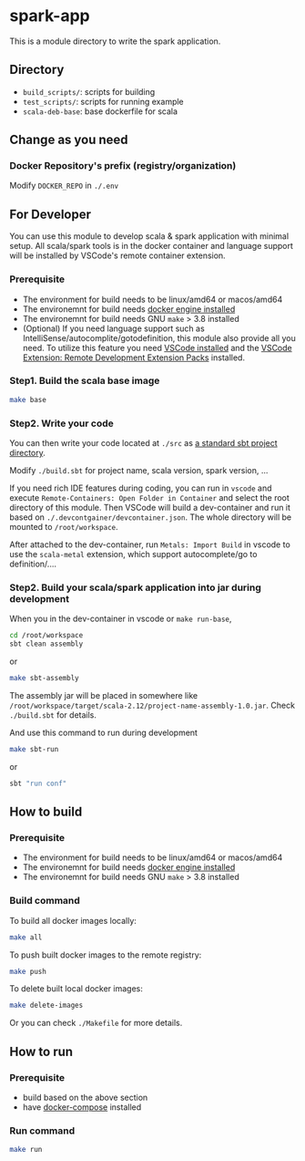 # spark-app

This is a module directory to write the spark application.

## Directory

- `build_scripts/`: scripts for building
- `test_scripts/`: scripts for running example
- `scala-deb-base`: base dockerfile for scala

## Change as you need

### Docker Repository's prefix (registry/organization)

Modify `DOCKER_REPO` in `./.env`

## For Developer

You can use this module to develop scala & spark application with minimal setup.
All scala/spark tools is in the docker container and language support will be installed by VSCode's remote container extension.

### Prerequisite

- The environment for build needs to be linux/amd64 or macos/amd64
- The environemnt for build needs [docker engine installed](https://docs.docker.com/engine/install/)
- The environemnt for build needs GNU `make` > 3.8 installed
- (Optional) If you need language support such as IntelliSense/autocomplite/gotodefinition, this module also provide all you need. To utilize this feature you need [VSCode installed](https://code.visualstudio.com/docs/setup/setup-overview) and the [VSCode Extension: Remote Development Extension Packs](https://marketplace.visualstudio.com/items?itemName=ms-vscode-remote.vscode-remote-extensionpack) installed.

### Step1. Build the scala base image

```bash
make base
```

### Step2. Write your code

You can then write your code located at `./src` as [a standard sbt project directory](https://www.scala-sbt.org/1.x/docs/Directories.html).

Modify `./build.sbt` for project name, scala version, spark version, ...

If you need rich IDE features during coding, you can run in `vscode` and execute `Remote-Containers: Open Folder in Container` and select the root directory of this module.
Then VSCode will build a dev-container and run it based on `./.devcontgainer/devcontainer.json`.
The whole directory will be mounted to `/root/workspace`.

After attached to the dev-container, run `Metals: Import Build` in vscode to use the `scala-metal` extension, which support autocomplete/go to definition/....

### Step2. Build your scala/spark application into jar during development

When you in the dev-container in vscode or `make run-base`,

```bash
cd /root/workspace
sbt clean assembly
```
or
```bash
make sbt-assembly
```

The assembly jar will be placed in somewhere like `/root/workspace/target/scala-2.12/project-name-assembly-1.0.jar`. 
Check `./build.sbt` for details.

And use this command to run during development

```bash
make sbt-run
```
or
```bash
sbt "run conf"
```

## How to build

### Prerequisite

- The environment for build needs to be linux/amd64 or macos/amd64
- The environemnt for build needs [docker engine installed](https://docs.docker.com/engine/install/)
- The environemnt for build needs GNU `make` > 3.8 installed

### Build command

To build all docker images locally:
```bash
make all
```

To push built docker images to the remote registry:
```bash
make push
```

To delete built local docker images:
```bash
make delete-images
```

Or you can check `./Makefile` for more details.

## How to run

### Prerequisite

- build based on the above section
- have [docker-compose](https://docs.docker.com/compose/install/) installed

### Run command

```bash
make run
```